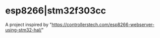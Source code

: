 # esp8266|stm32f303cc
 A project inspired by "https://controllerstech.com/esp8266-webserver-using-stm32-hal/"
